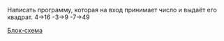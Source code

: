 Написать программу, которая на вход принимает число и выдаёт его квадрат.
4->16
-3->9
-7->49

[Блок-схема](Task001.drawio)